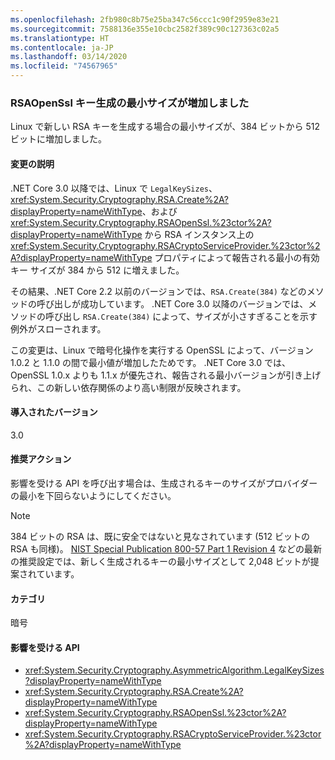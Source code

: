 ```yaml
---
ms.openlocfilehash: 2fb980c8b75e25ba347c56ccc1c90f2959e83e21
ms.sourcegitcommit: 7588136e355e10cbc2582f389c90c127363c02a5
ms.translationtype: HT
ms.contentlocale: ja-JP
ms.lasthandoff: 03/14/2020
ms.locfileid: "74567965"
---
```

### <a name="minimum-size-for-rsaopenssl-key-generation-has-increased"></a>RSAOpenSsl キー生成の最小サイズが増加しました

Linux で新しい RSA キーを生成する場合の最小サイズが、384 ビットから 512 ビットに増加しました。

#### <a name="change-description"></a>変更の説明

.NET Core 3.0 以降では、Linux で `LegalKeySizes`、<xref:System.Security.Cryptography.RSA.Create%2A?displayProperty=nameWithType>、および <xref:System.Security.Cryptography.RSAOpenSsl.%23ctor%2A?displayProperty=nameWithType> から RSA インスタンス上の <xref:System.Security.Cryptography.RSACryptoServiceProvider.%23ctor%2A?displayProperty=nameWithType> プロパティによって報告される最小の有効キー サイズが 384 から 512 に増えました。

その結果、.NET Core 2.2 以前のバージョンでは、`RSA.Create(384)` などのメソッドの呼び出しが成功しています。 .NET Core 3.0 以降のバージョンでは、メソッドの呼び出し `RSA.Create(384)` によって、サイズが小さすぎることを示す例外がスローされます。

この変更は、Linux で暗号化操作を実行する OpenSSL によって、バージョン 1.0.2 と 1.1.0 の間で最小値が増加したためです。 .NET Core 3.0 では、OpenSSL 1.0.x よりも 1.1.x が優先され、報告される最小バージョンが引き上げられ、この新しい依存関係のより高い制限が反映されます。

#### <a name="version-introduced"></a>導入されたバージョン

3.0

#### <a name="recommended-action"></a>推奨アクション

影響を受ける API を呼び出す場合は、生成されるキーのサイズがプロバイダーの最小を下回らないようにしてください。

> [!NOTE]
> 384 ビットの RSA は、既に安全ではないと見なされています (512 ビットの RSA も同様)。 [NIST Special Publication 800-57 Part 1 Revision 4](https://nvlpubs.nist.gov/nistpubs/SpecialPublications/NIST.SP.800-57pt1r4.pdf) などの最新の推奨設定では、新しく生成されるキーの最小サイズとして 2,048 ビットが提案されています。

#### <a name="category"></a>カテゴリ

暗号

#### <a name="affected-apis"></a>影響を受ける API

- <xref:System.Security.Cryptography.AsymmetricAlgorithm.LegalKeySizes?displayProperty=nameWithType>
- <xref:System.Security.Cryptography.RSA.Create%2A?displayProperty=nameWithType>
- <xref:System.Security.Cryptography.RSAOpenSsl.%23ctor%2A?displayProperty=nameWithType>
- <xref:System.Security.Cryptography.RSACryptoServiceProvider.%23ctor%2A?displayProperty=nameWithType>

<!--
### Affected APIs

- `P:System.Security.Cryptography.AsymmetricAlgorithm.LegalKeySizes`
- `Overload:System.Security.Cryptography.RSA.Create`
- `Overload:System.Security.Cryptography.RSAOpenSsl.#ctor`
- `Overload:System.Security.Cryptography.RSACryptoServiceProvider.#ctor`

-->
